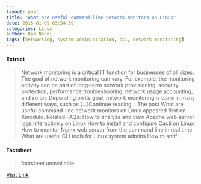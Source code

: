 ```yaml
---
layout: post
title: "What are useful command-line network monitors on Linux"
date: 2015-01-09 03:54:59
categories: Linux
author: Dan Nanni
tags: [networking, system administration, cli, network monitoring]
---
```



#### Extract
>Network monitoring is a critical IT function for businesses of all sizes. The goal of network monitoring can vary. For example, the monitoring activity can be part of long-term network provisioning, security protection, performance troubleshooting, network usage accounting, and so on. Depending on its goal, network monitoring is done in many different ways, such as [&#8230;]Continue reading... The post What are useful command-line network monitors on Linux appeared first on Xmodulo. Related FAQs: How to analyze and view Apache web server logs interactively on Linux How to install and configure Cacti on Linux How to monitor Nginx web server from the command line in real time What are useful CLI tools for Linux system admins How to sniff...

#### Factsheet
>factsheet unavailable

[Visit Link](http://xmodulo.com/useful-command-line-network-monitors-linux.html)


